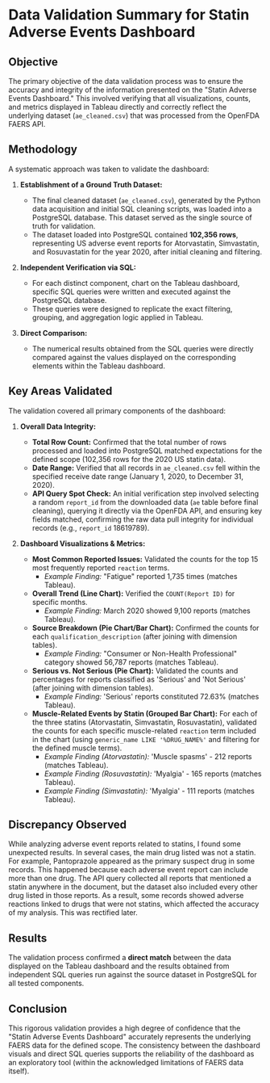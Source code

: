 # Data Validation Summary for Statin Adverse Events Dashboard

## Objective

The primary objective of the data validation process was to ensure the accuracy and integrity of the information presented on the "Statin Adverse Events Dashboard." This involved verifying that all visualizations, counts, and metrics displayed in Tableau directly and correctly reflect the underlying dataset (`ae_cleaned.csv`) that was processed from the OpenFDA FAERS API.

## Methodology

A systematic approach was taken to validate the dashboard:

1.  **Establishment of a Ground Truth Dataset:**
    *   The final cleaned dataset (`ae_cleaned.csv`), generated by the Python data acquisition and initial SQL cleaning scripts, was loaded into a PostgreSQL database. This dataset served as the single source of truth for validation.
    *   The dataset loaded into PostgreSQL contained **102,356 rows**, representing US adverse event reports for Atorvastatin, Simvastatin, and Rosuvastatin for the year 2020, after initial cleaning and filtering.

2.  **Independent Verification via SQL:**
    *   For each distinct component, chart on the Tableau dashboard, specific SQL queries were written and executed against the PostgreSQL database.
    *   These queries were designed to replicate the exact filtering, grouping, and aggregation logic applied in Tableau.

3.  **Direct Comparison:**
    *   The numerical results obtained from the SQL queries were directly compared against the values displayed on the corresponding elements within the Tableau dashboard.

## Key Areas Validated

The validation covered all primary components of the dashboard:

1.  **Overall Data Integrity:**
    *   **Total Row Count:** Confirmed that the total number of rows processed and loaded into PostgreSQL matched expectations for the defined scope (102,356 rows for the 2020 US statin data).
    *   **Date Range:** Verified that all records in `ae_cleaned.csv` fell within the specified receive date range (January 1, 2020, to December 31, 2020).
    *   **API Query Spot Check:** An initial verification step involved selecting a random `report_id` from the downloaded data (`ae` table before final cleaning), querying it directly via the OpenFDA API, and ensuring key fields matched, confirming the raw data pull integrity for individual records (e.g., `report_id` 18619789).

2.  **Dashboard Visualizations & Metrics:**
    *   **Most Common Reported Issues:** Validated the counts for the top 15 most frequently reported `reaction` terms.
        *   *Example Finding:* "Fatigue" reported 1,735 times (matches Tableau).
    *   **Overall Trend (Line Chart):** Verified the `COUNT(Report ID)` for specific months.
        *   *Example Finding:* March 2020 showed 9,100 reports (matches Tableau).
    *   **Source Breakdown (Pie Chart/Bar Chart):** Confirmed the counts for each `qualification_description` (after joining with dimension tables).
        *   *Example Finding:* "Consumer or Non-Health Professional" category showed 56,787 reports (matches Tableau).
    *   **Serious vs. Not Serious (Pie Chart):** Validated the counts and percentages for reports classified as 'Serious' and 'Not Serious' (after joining with dimension tables).
        *   *Example Finding:* 'Serious' reports constituted 72.63% (matches Tableau).
    *   **Muscle-Related Events by Statin (Grouped Bar Chart):** For each of the three statins (Atorvastatin, Simvastatin, Rosuvastatin), validated the counts for each specific muscle-related `reaction` term included in the chart (using `generic_name LIKE '%DRUG_NAME%'` and filtering for the defined muscle terms).
        *   *Example Finding (Atorvastatin):* 'Muscle spasms' - 212 reports (matches Tableau).
        *   *Example Finding (Rosuvastatin):* 'Myalgia' - 165 reports (matches Tableau).
        *   *Example Finding (Simvastatin):* 'Myalgia' - 111 reports (matches Tableau).

## Discrepancy Observed

While analyzing adverse event reports related to statins, I found some unexpected results. In several cases, the main drug listed was not a statin. For example, Pantoprazole appeared as the primary suspect drug in some records. This happened because each adverse event report can include more than one drug. The API query collected all reports that mentioned a statin anywhere in the document, but the dataset also included every other drug listed in those reports. As a result, some records showed adverse reactions linked to drugs that were not statins, which affected the accuracy of my analysis. This was rectified later.



## Results

The validation process confirmed a **direct match** between the data displayed on the Tableau dashboard and the results obtained from independent SQL queries run against the source dataset in PostgreSQL for all tested components.


## Conclusion

This rigorous validation provides a high degree of confidence that the "Statin Adverse Events Dashboard" accurately represents the underlying FAERS data for the defined scope. The consistency between the dashboard visuals and direct SQL queries supports the reliability of the dashboard as an exploratory tool (within the acknowledged limitations of FAERS data itself).